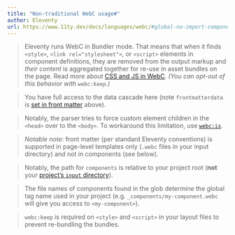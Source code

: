 ```yaml
---
title: "Non-traditional WebC usage#"
author: Eleventy
url: https://www.11ty.dev/docs/languages/webc/#global-no-import-components
---
```


> Eleventy runs WebC in Bundler mode. That means that when it finds `<style>`, `<link rel="stylesheet">`, or `<script>` elements in component definitions, they are removed from the output markup and *their content* is aggregated together for re-use in asset bundles on the page. Read more about [CSS and JS in WebC](https://www.11ty.dev/docs/languages/webc#css-and-js-(bundler-mode)). *(You can opt-out of this behavior with `webc:keep`.)*


> You have full access to the data cascade here (note `frontmatterdata` is [set in front matter](https://www.11ty.dev/docs/languages/webc#front-matter) above).


> Notably, the parser tries to force custom element children in the `<head>` over to the `<body>`. To workaround this limitation, use [`webc:is`](https://www.11ty.dev/docs/languages/webc#webcis).


> *Notable note*: front matter (per standard Eleventy conventions) is supported in page-level templates only (`.webc` files in your input directory) and not in components (see below).


> Notably, the path for `components` is relative to your project root (**not** your [project’s `input` directory](https://www.11ty.dev/docs/config#input-directory)).


> The file names of components found in the glob determine the global tag name used in your project (e.g. `_components/my-component.webc` will give you access to `<my-component>`).


> `webc:keep` is required on `<style>` and `<script>` in your layout files to prevent re-bundling the bundles.



